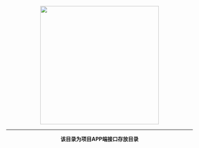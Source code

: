 <p style="text-align: center">
    <a href="https://www.cdhaichuang.com" target="_blank">
        <img width="320" src="https://dev.haichuang.pro/java/haichuangframework/devdoc/logo_info.png" alt="">
    </a>
</p>

<hr/>
<p style="text-align: center">
    <b>该目录为项目APP端接口存放目录</b>
</p>

